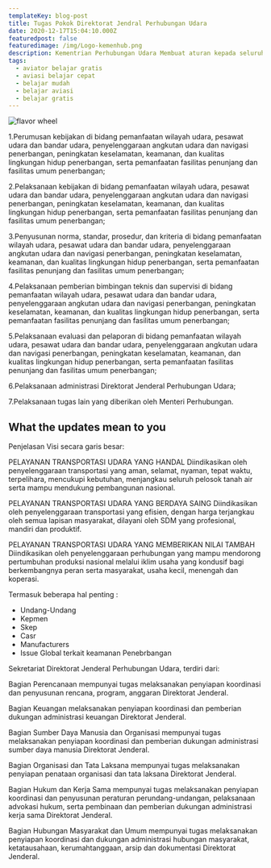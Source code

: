 ```yaml
---
templateKey: blog-post
title: Tugas Pokok Direktorat Jendral Perhubungan Udara
date: 2020-12-17T15:04:10.000Z
featuredpost: false
featuredimage: /img/Logo-kemenhub.png
description: Kementrian Perhubungan Udara Membuat aturan kepada seluruh Operator dengan mengikuti aturan internasional dan tambahan aturan domestik sesuai kebutuhan. Selain membuat aturan, kementrian juga mempunyai tugas audit dan memberikan persetujuan kepada operator yang memang sudah layak untuk menyelenggarakan sebuah program yang sudah direncenakan.
tags:
  - aviator belajar gratis
  - aviasi belajar cepat
  - belajar mudah
  - belajar aviasi
  - belajar gratis
---
```

![flavor wheel](/img/Logo-kemenhub.png)

1.Perumusan kebijakan di bidang pemanfaatan wilayah udara, pesawat udara dan bandar udara, penyelenggaraan angkutan udara dan navigasi penerbangan, peningkatan keselamatan, keamanan, dan kualitas lingkungan hidup penerbangan, serta pemanfaatan fasilitas penunjang dan fasilitas umum penerbangan;

2.Pelaksanaan kebijakan di bidang pemanfaatan wilayah udara, pesawat udara dan bandar udara, penyelenggaraan angkutan udara dan navigasi penerbangan, peningkatan keselamatan, keamanan, dan kualitas lingkungan hidup penerbangan, serta pemanfaatan fasilitas penunjang dan fasilitas umum penerbangan;

3.Penyusunan norma, standar, prosedur, dan kriteria di bidang pemanfaatan wilayah udara, pesawat udara dan bandar udara, penyelenggaraan angkutan udara dan navigasi penerbangan, peningkatan keselamatan, keamanan, dan kualitas lingkungan hidup penerbangan, serta pemanfaatan fasilitas penunjang dan fasilitas umum penerbangan;

4.Pelaksanaan pemberian bimbingan teknis dan supervisi di bidang pemanfaatan wilayah udara, pesawat udara dan bandar udara, penyelenggaraan angkutan udara dan navigasi penerbangan, peningkatan keselamatan, keamanan, dan kualitas lingkungan hidup penerbangan, serta pemanfaatan fasilitas penunjang dan fasilitas umum penerbangan;

5.Pelaksanaan evaluasi dan pelaporan di bidang pemanfaatan wilayah udara, pesawat udara dan bandar udara, penyelenggaraan angkutan udara dan navigasi penerbangan, peningkatan keselamatan, keamanan, dan kualitas lingkungan hidup penerbangan, serta pemanfaatan fasilitas penunjang dan fasilitas umum penerbangan;

6.Pelaksanaan administrasi Direktorat Jenderal Perhubungan Udara;

7.Pelaksanaan tugas lain yang diberikan oleh Menteri Perhubungan.
## What the updates mean to you

Penjelasan Visi secara garis besar:

PELAYANAN TRANSPORTASI UDARA YANG HANDAL
Diindikasikan oleh penyelenggaraan transportasi yang aman, selamat, nyaman, tepat waktu, terpelihara, mencukupi kebutuhan, menjangkau seluruh pelosok tanah air serta mampu mendukung pembangunan nasional.

PELAYANAN TRANSPORTASI UDARA YANG BERDAYA SAING
Diindikasikan oleh penyelenggaraan transportasi yang efisien, dengan harga terjangkau oleh semua lapisan masyarakat, dilayani oleh SDM yang profesional, mandiri dan produktif. 

PELAYANAN TRANSPORTASI UDARA YANG MEMBERIKAN NILAI TAMBAH
Diindikasikan oleh penyelenggaraan perhubungan yang mampu mendorong pertumbuhan produksi nasional melalui iklim usaha yang kondusif bagi berkembangnya peran serta masyarakat, usaha kecil, menengah dan koperasi.

Termasuk beberapa hal penting :

* Undang-Undang
* Kepmen
* Skep
* Casr
* Manufacturers
* Issue Global terkait keamanan Penebrbangan

Sekretariat Direktorat Jenderal Perhubungan Udara, terdiri dari:

Bagian Perencanaan mempunyai tugas melaksanakan penyiapan koordinasi dan penyusunan rencana, program, anggaran Direktorat Jenderal.
    
Bagian Keuangan melaksanakan penyiapan koordinasi dan pemberian dukungan administrasi keuangan Direktorat Jenderal.
    
Bagian Sumber Daya Manusia dan Organisasi mempunyai tugas melaksanakan penyiapan koordinasi dan pemberian dukungan administrasi sumber daya manusia Direktorat Jenderal.
    
Bagian Organisasi dan Tata Laksana mempunyai tugas melaksanakan penyiapan penataan organisasi dan tata laksana Direktorat Jenderal.
    
Bagian Hukum dan Kerja Sama mempunyai tugas melaksanakan penyiapan koordinasi dan penyusunan peraturan perundang-undangan, pelaksanaan advokasi hukum, serta pembinaan dan pemberian dukungan administrasi kerja sama Direktorat Jenderal.
    
Bagian Hubungan Masyarakat dan Umum mempunyai tugas melaksanakan penyiapan koordinasi dan dukungan administrasi hubungan masyarakat, ketatausahaan, kerumahtanggaan, arsip dan dokumentasi Direktorat Jenderal.

